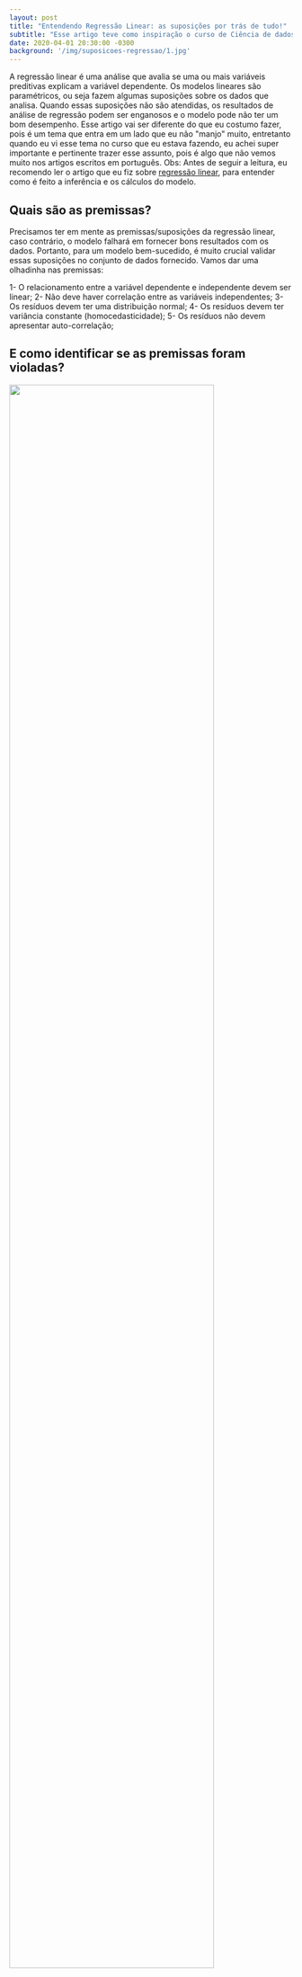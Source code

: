 ```yaml
---
layout: post
title: "Entendendo Regressão Linear: as suposições por trás de tudo!"
subtitle: "Esse artigo teve como inspiração o curso de Ciência de dados disponibilizado pela Packt, onde em um dos capítulos foi apresentado essas premissas/suposições e eu achei super interessante trazer esse tópico!"
date: 2020-04-01 20:30:00 -0300
background: '/img/suposicoes-regressao/1.jpg'
---
```


A regressão linear é uma análise que avalia se uma ou mais variáveis ​​preditivas explicam a variável dependente. Os modelos lineares são paramétricos, ou seja fazem algumas suposições sobre os dados que analisa. Quando essas suposições não são atendidas, os resultados de análise de regressão podem ser enganosos e o modelo pode não ter um bom desempenho.
Esse artigo vai ser diferente do que eu costumo fazer, pois é um tema que entra em um lado que eu não "manjo" muito, entretanto quando eu vi esse tema no curso que eu estava fazendo, eu achei super importante e pertinente trazer esse assunto, pois é algo que não vemos muito nos artigos escritos em português.
Obs: Antes de seguir a leitura, eu recomendo ler o artigo que eu fiz sobre [regressão linear](https://lauradamacenoalmeida.github.io/2020/04/01/regressao-linear.html), para entender como é feito a inferência e os cálculos do modelo.

## Quais são as premissas?
Precisamos ter em mente as premissas/suposições da regressão linear, caso contrário, o modelo falhará em fornecer bons resultados com os dados. Portanto, para um modelo bem-sucedido, é muito crucial validar essas suposições no conjunto de dados fornecido. Vamos dar uma olhadinha nas premissas:

1- O relacionamento entre a variável dependente e independente devem ser linear;
2- Não deve haver correlação entre as variáveis independentes;
3- Os resíduos devem ter uma distribuição normal;
4- Os resíduos devem ter variância constante (homocedasticidade);
5- Os resíduos não devem apresentar auto-correlação;

## E como identificar se as premissas foram violadas?

<img src="https://media.giphy.com/media/iHe7mA9M9SsyQ/giphy.gif" width="85%">

### 1- O relacionamento entre a variável dependente e independente devem ser linear;
Uma forma de garantir essa premissa é na hora de fazer o feature engineer, uma alternativa é utilizar o cálculo de Pearson pra calcular a correlação entre os atributos independentes e a variável alvo ou utilizarmos análise gráfica da variável independentes com a alvo para selecionar quais variáveis serão fornecidas como entrada pro modelo.
O interessante da análise gráfica é que conseguimos observar qual o tipo de relacionamento que as variáveis independentes(X) têm e analisar a contribuição da variável delas para Y ou a variável alvo, pois eu quero explicar a variabilidade de Y de acordo com o X.
Se utilizarmos o mesmo exemplo do artigo anterior, prever as notas de matemática (você pode encontrar os códigos utilizados clicando aqui) e plotar as variáveis independente pela dependente, conseguimos obter o seguinte gráfico abaixo, onde podemos notar alguns relacionamentos lineares entre as variáveis NU_NOTA_LC, NU_NOTA_CH e NU_NOTA_CN com a variável alvo NU_NOTA_MT.

<img src="https://miro.medium.com/max/1400/1*8AQKqdstfuDhs1Jqd4FA-w.png" width="85%">

Vale lembrar que o cálculo de Pearson retorna um valor entre 1 e -1, e quanto mais próximo de 1 há uma relação linear forte positiva, já próximo de -1 há uma relação linear forte negativa e mais próximo de 0 não relacionamento linear entre as variáveis.

<img src="https://miro.medium.com/max/1400/0*WqIzwZXa7hxOvdVr.png" width="85%">

### 2- Não deve haver correlação entre as variáveis independentes (multicolinearidade)
Quando as variáveis independentes são correlacionadas entre si, temos um problema chamado **multicolinearidade**.
Isso leva ao desenvolvimento de um modelo com coeficientes que possuem valores que dependem da presença de outras variáveis. Em outras palavras, teremos um modelo que mudará drasticamente se uma variável independente for removida, portanto um modelo como esse será impreciso.

Então na hora de selecionar as variáveis independentes, escolhas as que tem uma correlação alta com a variável alvo e que não tenham correlação com outras variáveis independentes ou que tenham uma correlação muito fraca.
Vamos para um exemplo: Conforme o exemplo que eu utilizei no artigo sobre regressão linear, a variável independente utilizada é a Nota de matemática (NU_NOTA_MT) e se notarmos ela tem uma correlação alta com outras variáveis, agora se olharmos para uma dessas variáveis por exemplo: TP_PRESENCA_CH, que é se o aluno foi ou não na prova de ciências humanas, ela tem uma correlação alta com outras variáveis, por exemplo: TP_PRESENCA_MT, NU_NOTA_CN, NU_NOTA_CH, etc..

Portanto vale refletir se essa variável é realmente importante pro modelo, se for, precisamos levar em consideração a correlação da variáveis TP_PRESENCA_MT, NU_NOTA_CN, NU_NOTA_CH com a variável alvo e escolher dentre elas e a TP_PRESENCA_CH qual melhor se ajusta ao modelo.

<img src="https://miro.medium.com/max/1400/0*5LztGTbKUd199lmm.png" width="85%">

### 3- Os resíduos devem ter uma distribuição normal
Isso é feito para que o erro padrão das estimativas sejam calculados corretamente.
**Mas o que são resíduos?**

Conforme o conceito explicado no meu artigo sobre regressão linear, O resíduo representa a quantidade da variabilidade que Y que o modelo ajustado não consegue explicar. E os resíduos podem ser calculados com a seguinte fórmula:
residuo = Y-Yˆ
Onde Y é o valor real e Y^é o valor calculado pelo modelo.
Para verificar se seus resíduos apresentam uma distribuição normal, você pode usar gráficos: histograma, X ou Q-Qplot.

<img src="https://miro.medium.com/max/1400/1*zz9rr_6JFn67WTR7W4p7RQ.png" width="85%">

Ou realizar o teste de Shapiro-Wilk, que também mostra se existe normalidade dos resíduos, retornando o valor de p-value:
* Se o p-valor for maior que 0,05 => resíduos com normalidade
* Se o p-valor for menor que 0,05 =>resíduos sem normalidade

### 4- Os resíduos devem ter variância constante (homocedasticidade)
Com a regressão é assumido que cada ponto de dados contribui com explicação igual para a variabilidade que estamos procurando modelar. Se alguns pontos de dados contribuíram com mais explicação que outros, nossa linha de regressão será puxado em direção aos pontos com mais informação.
**Homocedasticidade** é o termo para designar variância constante dos erros/ resíduos para observações distintas (Xij). Caso a suposição de homocedasticidade não seja válida, podemos dizer que:
* *Os erros padrões dos estimadores, obtidos pelo Método dos Mínimos Quadrados, são incorretos e portanto a inferência estatística não é válida.*
* *Não podemos mais dizer que os Estimadores de Mínimos Quadrados são os melhores estimadores de mínima variância para β.*

Quando não há variação constante, temos o problema de **heterocedasticidade**, ou seja, a variância dos erros será diferente para cada valor condicional de X. Podemos observar se há esse problema de 2 formas: Análise gráfica, ou Testes estatísticos.

Através da análise gráfica podemos utilizar a imagem a seguir.

<img src="https://miro.medium.com/max/1400/1*jbPACOcXGdcHJ6lU35jSFg.png" width="85%">

Já com os testes estatísticos pode ser utilizado: [Teste Goldfeld-Quandt](https://www4.eco.unicamp.br/docentes/gori/images/arquivos/EconometriaI/Econometria_Cap12_Heterocedasticidade.pdf), [Teste de Breusch-Pagan](http://www.portalaction.com.br/analise-de-regressao/32-diagnostico-de-homocedasticidade), [Teste de White](https://www4.eco.unicamp.br/docentes/gori/images/arquivos/EconometriaI/Econometria_Cap12_Heterocedasticidade.pdf). Não irei entrar em detalhes sobre o que seria cada um destes testes e como utilizá-los, entretanto deixarei alguns links pra caso vocês tenham interesse no assunto.

### 5- Os resíduos não devem apresentar auto-correlação
Esta premissa pode ser verificada graficamente, representando os resíduos em função dos valores estimados da variável dependente Y, em um gráfico residual.
Quando há correlação nos resíduos, temos o problema conhecido como auto-correlação. A existência dela é uma violação grave das premissas do modelo
linear, pois interfere diretamente na distribuição dos resíduos.
Modelos que apresentam auto-correlação nos resíduos são claramente
identificados através da análise de resíduos, podendo ser identificado quando os resíduos não se comportam de forma aleatória, ou seja, seguem um padrão, e demonstram uma falha grave na especificação do modelo para o conjunto de dados.
Além da visualização gráfico, você pode validar se há auto-correlação nos resíduos, utilizando o teste estatístico chamado [Durbin-Watson](http://www.portalaction.com.br/analise-de-regressao/33-diagnostico-de-independencia), que testa a hipótese nula de que os resíduos não são linearmente correlacionados automaticamente, o resultado final varia entre 0 e 4, e valores entre 1,5 <d <2,5 mostram que não há correlação.


Para quem quiser realizar as validações das premissas nos dados, tem esse artigo que o autor realizou essas [validações no python](https://towardsdatascience.com/assumptions-of-linear-regression-algorithm-ed9ea32224e1), e para os apaixonados por R tem um artigo sensacional escrito pela comunidade da linguagem, para acessar clique [aqui](http://r-statistics.co/Assumptions-of-Linear-Regression.html).

Ufa!! Muita informação né?! Então nesse artigo aprendemos:
1- O que é uma premissa e qual a sua importância nos nossos modelos de regressão linear.
2- Quais são essas premissas.
3- Quais explorações ou testes estatísticos fazer para garantir que as premissas não estão sendo violadas.

Qualquer dúvida ou feedback podem me chamar no [Linkedin](https://www.linkedin.com/in/laura-damaceno/) ou no [Instagram](https://instagram.com/laura_damaceno_almeida).

<img src="https://miro.medium.com/max/1000/0*jcHx2Jp5OX27uEtQ.gif" width="85%">

Referências:
* [FMU- Análise de regressão](https://sites.google.com/site/fmuregressao/aula-3)
* [Assumptions of Linear Regression](https://medium.com/@asutosh405/assumptions-of-linear-regression-b3d94d2b297f)
* [Assumptions of Linear Regression Algorithm](https://towardsdatascience.com/assumptions-of-linear-regression-algorithm-ed9ea32224e1)
* [Assumptions of Linear Regression -Statistics](https://www.statisticssolutions.com/assumptions-of-linear-regression/)